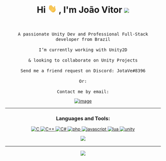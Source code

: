 <h1 align="center">Hi <img alt="Hello" src="https://raw.githubusercontent.com/dev-akshat/archive/main/images/gifs/others/Hi.gif" width="29px"> , I'm João Vitor <img height="40" src="https://emoji.gg/assets/emoji/5280-borpagamer.gif"></h1>

<p align="center">
  <samp>
    <br><br>
    A passionate Unity Dev and Professional Full-Stack developer from Brazil
    <br><br>
    I’m currently working with Unity2D
    <br><br>
     & looking to collaborate on Unity Projects
    <br><br>
    Send me a friend request on Discord: JotaVe#8396
    <br><br>
    Or:
    <br><br>
    Contact me by email:
  </samp>
</p>

<div align="center">

[![image](https://api.iconify.design/mdi/gmail.svg?color=%23898989&width=40&height=40)](mailto:jotave.ssoares@gmail.com)
  
</div>

------

<h3 align="center">Languages and Tools:</h3>

<p align="center"> 
  <a href="https://www.cprogramming.com" target="_blank"> 
    <img src="https://api.iconify.design/logos/c.svg?color=%23256&width=40&height=40" alt="C" width="40" height="40"/> 
  </a>
  <a href="https://www.w3schools.com/cpp/cpp_intro.asp" target="_blank"> 
    <img src="https://api.iconify.design/logos/c-plusplus.svg?color=%23898989&width=40&height=40" alt="C++" width="40" height="40"/> 
  </a> 
  <a href="https://www.w3schools.com/cs/index.php" target="_blank"> 
    <img src="https://api.iconify.design/logos/c-sharp.svg?color=%23898989&width=40&height=40" alt="C#" width="40" height="40"/> 
  </a>  
  <a href="https://www.w3schools.com/php/default.asp" target="_blank"> 
    <img src="https://api.iconify.design/zondicons/php-elephant.svg?color=%23898989&width=40&height=40" alt="php" width="40" height="40"/> 
  </a> 
  <a href="https://www.w3schools.com/js/default.asp" target="_blank"> 
    <img src="https://api.iconify.design/akar-icons/javascript-fill.svg?color=%23898989&width=40&height=40" alt="javascript" width="40" height="40"/> 
  </a> 
  <a href="https://www.tutorialspoint.com/lua/index.htm" target="_blank">
    <img src="https://api.iconify.design/cib/lua.svg?color=%23898989&width=40&height=40" alt="lua" width="40" height="40"/> 
  </a> 
  <a href="https://unity.com" target="_blank">
    <img src="https://api.iconify.design/cib/unity.svg?color=%23898989&width=40&height=40" alt="unity" width="40" height="40"/> 
  </a> 
</p>

<p align= "center">
  <img height= "150" src="https://github-readme-stats.vercel.app/api/top-langs/?username=JotaVexD&theme=react&layout=compact" />
</p>

------

<p align= "center">
  <img src="https://emoji.gg/assets/emoji/8381-paimonshootpepe.gif"/>
</p>
